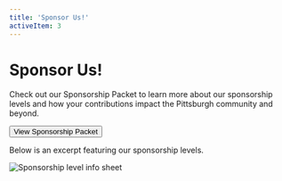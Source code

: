 ```yaml
---
title: 'Sponsor Us!'
activeItem: 3
---
```


# Sponsor Us!

Check out our Sponsorship Packet to learn more about our sponsorship levels and how your contributions impact the Pittsburgh community and beyond.

[<button class="btn btn-primary">View Sponsorship Packet</button>  
](https://drive.google.com/file/d/1lXDWlUMnC5pkhKVcFcoF9shzif51jpKd/view)

Below is an excerpt featuring our sponsorship levels.

![Sponsorship level info sheet](https://www.cmu.edu/faces/Assets/Sponsor/sponsorship-img.svg)